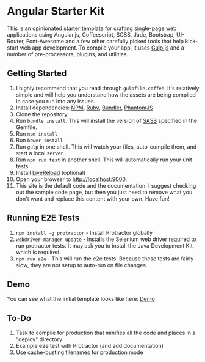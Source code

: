 # Angular Starter Kit

This is an opinionated starter template for crafting single-page web applications using Angular.js, Coffeescript, SCSS, Jade, Bootstrap, UI-Router, Font-Awesome and a few other carefully picked tools that help kick-start web app development. To compile your app, it uses [Gulp.js](http://gulpjs.com) and a number of pre-processors, plugins, and utilities.

## Getting Started

1. I highly recommend that you read through `gulpfile.coffee`. It's relatively simple and will help you understand how the assets are being compiled in case you run into any issues.
2. Install dependencies: [NPM](http://npmjs.org), [Ruby](https://www.ruby-lang.org/en/), [Bundler](http://bundler.io/), [PhantomJS](http://phantomjs.org/download.html)
3. Clone the repository
4. Run `bundle install`. This will install the version of [SASS](http://sass-lang.com/) specified in the Gemfile.
5. Run `npm install`
6. Run `bower install`
7. Run `gulp` in one shell. This will watch your files, auto-compile them, and start a local server.
8. Run `npm run test` in another shell. This will automatically run your unit tests.
9. Install [LiveReload](https://chrome.google.com/webstore/detail/livereload/jnihajbhpnppcggbcgedagnkighmdlei?hl=en) (optional)
10. Open your browser to [http://localhost:9000](http://localhost:90000).
11. This site is the default code and the documentation. I suggest checking out the sample code page, but then you just need to remove what you don't want and replace this content with your own. Have fun!

## Running E2E Tests

1. `npm install -g protractor` - Install Protractor globally
2. `webdriver-manager update` - Installs the Selenium web driver required to run protractor tests. It may ask you to install the Java Development Kit, which is required.
3. `npm run e2e` - This will run the e2e tests. Because these tests are fairly slow, they are not setup to auto-run on file changes.

## Demo

You can see what the initial template looks like here: [Demo](http://adamalbrecht.github.io/angular-starter-kit/)

## To-Do

1. Task to compile for production that minifies all the code and places in a "deploy" directory
2. Example e2e test with Protractor (and add documentation)
3. Use cache-busting filenames for production mode
